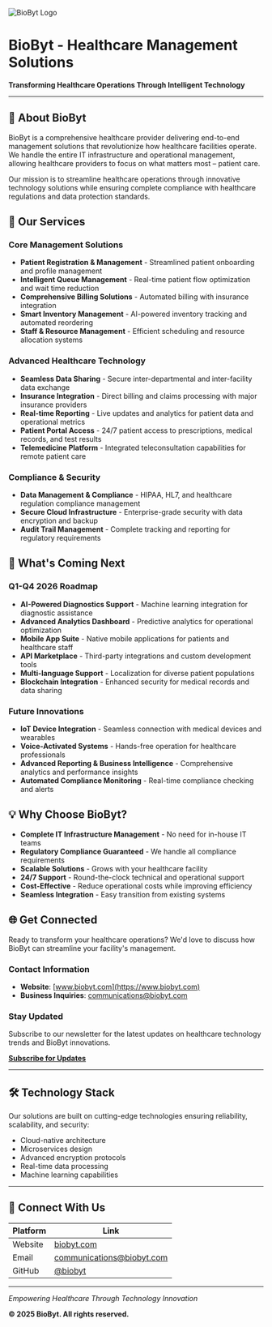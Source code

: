 ![BioByt Logo](https://github.com/user-attachments/assets/882aface-a060-4c27-9f3a-1c40b49151a3)

# BioByt - Healthcare Management Solutions

**Transforming Healthcare Operations Through Intelligent Technology**

---

## 🏥 About BioByt

BioByt is a comprehensive healthcare provider delivering end-to-end management solutions that revolutionize how healthcare facilities operate. We handle the entire IT infrastructure and operational management, allowing healthcare providers to focus on what matters most – patient care.

Our mission is to streamline healthcare operations through innovative technology solutions while ensuring complete compliance with healthcare regulations and data protection standards.

## 🚀 Our Services

### **Core Management Solutions**
- **Patient Registration & Management** - Streamlined patient onboarding and profile management
- **Intelligent Queue Management** - Real-time patient flow optimization and wait time reduction
- **Comprehensive Billing Solutions** - Automated billing with insurance integration
- **Smart Inventory Management** - AI-powered inventory tracking and automated reordering
- **Staff & Resource Management** - Efficient scheduling and resource allocation systems

### **Advanced Healthcare Technology**
- **Seamless Data Sharing** - Secure inter-departmental and inter-facility data exchange
- **Insurance Integration** - Direct billing and claims processing with major insurance providers
- **Real-time Reporting** - Live updates and analytics for patient data and operational metrics
- **Patient Portal Access** - 24/7 patient access to prescriptions, medical records, and test results
- **Telemedicine Platform** - Integrated teleconsultation capabilities for remote patient care

### **Compliance & Security**
- **Data Management & Compliance** - HIPAA, HL7, and healthcare regulation compliance management
- **Secure Cloud Infrastructure** - Enterprise-grade security with data encryption and backup
- **Audit Trail Management** - Complete tracking and reporting for regulatory requirements

## 🔮 What's Coming Next

### **Q1-Q4 2026 Roadmap**
- **AI-Powered Diagnostics Support** - Machine learning integration for diagnostic assistance
- **Advanced Analytics Dashboard** - Predictive analytics for operational optimization
- **Mobile App Suite** - Native mobile applications for patients and healthcare staff
- **API Marketplace** - Third-party integrations and custom development tools
- **Multi-language Support** - Localization for diverse patient populations
- **Blockchain Integration** - Enhanced security for medical records and data sharing

### **Future Innovations**
- **IoT Device Integration** - Seamless connection with medical devices and wearables
- **Voice-Activated Systems** - Hands-free operation for healthcare professionals
- **Advanced Reporting & Business Intelligence** - Comprehensive analytics and performance insights
- **Automated Compliance Monitoring** - Real-time compliance checking and alerts

## 💡 Why Choose BioByt?

- **Complete IT Infrastructure Management** - No need for in-house IT teams
- **Regulatory Compliance Guaranteed** - We handle all compliance requirements
- **Scalable Solutions** - Grows with your healthcare facility
- **24/7 Support** - Round-the-clock technical and operational support
- **Cost-Effective** - Reduce operational costs while improving efficiency
- **Seamless Integration** - Easy transition from existing systems

## 🌐 Get Connected

Ready to transform your healthcare operations? We'd love to discuss how BioByt can streamline your facility's management.

### **Contact Information**
- **Website**: [www.biobyt.com](https://www.biobyt.com)
- **Business Inquiries**: communications@biobyt.com

### **Stay Updated**
Subscribe to our newsletter for the latest updates on healthcare technology trends and BioByt innovations.

**[Subscribe for Updates](mailto:communications@biobyt.com?subject=Newsletter%20Subscription&body=Hi%20BioByt%20Team,%0A%0AI%20would%20like%20to%20subscribe%20to%20your%20newsletter%20to%20stay%20updated%20on%20healthcare%20technology%20innovations%20and%20BioByt%20services.%0A%0AEmail:%20[Your%20Email]%0AOrganization:%20[Your%20Organization]%0A%0AThank%20you!)**

---

## 🛠️ Technology Stack

Our solutions are built on cutting-edge technologies ensuring reliability, scalability, and security:
- Cloud-native architecture
- Microservices design
- Advanced encryption protocols
- Real-time data processing
- Machine learning capabilities

---

## 📱 Connect With Us

| Platform | Link |
|----------|------|
| Website | [biobyt.com](https://www.biobyt.com) |
| Email | communications@biobyt.com |
| GitHub | [@biobyt](https://github.com/biobyt) |

---

*Empowering Healthcare Through Technology Innovation*

**© 2025 BioByt. All rights reserved.**

